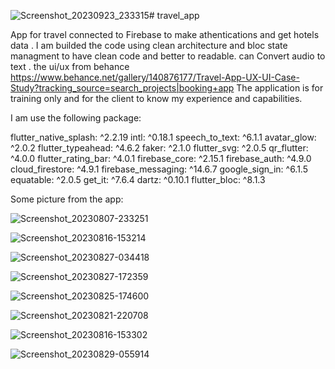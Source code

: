 ![Screenshot_20230923_233315](https://github.com/Gaith-Kozali/travel_app/assets/142360873/e4d9c09e-9794-4b2d-ad6a-4bd7c4daa4c4)# travel_app

App for travel connected to Firebase to make athentications and get hotels data .
I am builded the code using clean architecture and bloc state managment to have clean code and better to readable.
can Convert audio to text .
the ui/ux from behance  https://www.behance.net/gallery/140876177/Travel-App-UX-UI-Case-Study?tracking_source=search_projects|booking+app
The application is for training only and for the client to know my experience and capabilities.




I am use the following package:

  flutter_native_splash: ^2.2.19
  intl: ^0.18.1
  speech_to_text: ^6.1.1
  avatar_glow: ^2.0.2
  flutter_typeahead: ^4.6.2
  faker: ^2.1.0
  flutter_svg: ^2.0.5
  qr_flutter: ^4.0.0
  flutter_rating_bar: ^4.0.1
  firebase_core: ^2.15.1
  firebase_auth: ^4.9.0
  cloud_firestore: ^4.9.1
  firebase_messaging: ^14.6.7
  google_sign_in: ^6.1.5
  equatable: ^2.0.5
  get_it: ^7.6.4
  dartz: ^0.10.1
  flutter_bloc: ^8.1.3




  Some picture from the app:

![Screenshot_20230807-233251](https://github.com/Gaith-Kozali/travel_app/assets/142360873/6df723ce-4a9b-4d3e-b6f3-f6d7404b8d22)



![Screenshot_20230816-153214](https://github.com/Gaith-Kozali/travel_app/assets/142360873/89c0bd86-6598-4cab-ac4c-764a96a0acdf)



![Screenshot_20230827-034418](https://github.com/Gaith-Kozali/travel_app/assets/142360873/cf067f33-0618-480b-83b7-5f40a7750941)



![Screenshot_20230827-172359](https://github.com/Gaith-Kozali/travel_app/assets/142360873/3f470525-65ae-4407-9532-3a9f36df8459)



![Screenshot_20230825-174600](https://github.com/Gaith-Kozali/travel_app/assets/142360873/218c88e4-29dd-4d9d-8c64-79316080e76e)




![Screenshot_20230821-220708](https://github.com/Gaith-Kozali/travel_app/assets/142360873/2d2cf782-2eb3-4436-88de-05453bfd5344)





![Screenshot_20230816-153302](https://github.com/Gaith-Kozali/travel_app/assets/142360873/5db82eed-3d3d-4b5a-92d8-d842db4b2d6c)




![Screenshot_20230829-055914](https://github.com/Gaith-Kozali/travel_app/assets/142360873/a27782b3-332d-41ab-8b24-7cbbbf1f0de3)








  
